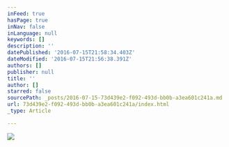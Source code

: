 ```yaml
---
inFeed: true
hasPage: true
inNav: false
inLanguage: null
keywords: []
description: ''
datePublished: '2016-07-15T21:58:34.403Z'
dateModified: '2016-07-15T21:56:38.391Z'
authors: []
publisher: null
title: ''
author: []
starred: false
sourcePath: _posts/2016-07-15-73d439e2-f092-493d-bb0b-a3ea601c241a.md
url: 73d439e2-f092-493d-bb0b-a3ea601c241a/index.html
_type: Article

---
```

![](https://the-grid-user-content.s3-us-west-2.amazonaws.com/d297ec6f-8d49-464b-820e-98db4b8dc4c1.jpg)